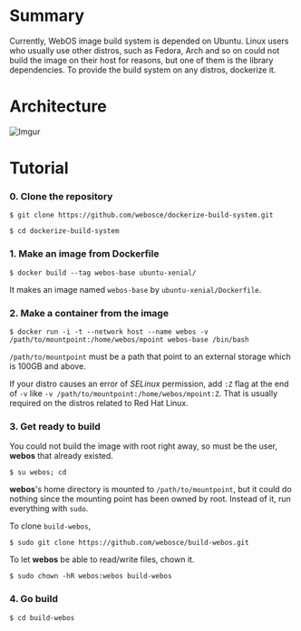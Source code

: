 # Summary
Currently, WebOS image build system is depended on Ubuntu. Linux users who usually use other distros, such as Fedora, Arch and so on could not build the image on their host for reasons, but one of them is the library dependencies. To provide the build system on any distros, dockerize it.


# Architecture
![Imgur](https://i.imgur.com/oKtkkUp.jpg)


# Tutorial
### 0. Clone the repository
```
$ git clone https://github.com/webosce/dockerize-build-system.git

$ cd dockerize-build-system
```

### 1. Make an image from Dockerfile
```
$ docker build --tag webos-base ubuntu-xenial/
```
It makes an image named ``webos-base`` by ``ubuntu-xenial/Dockerfile``.

### 2. Make a container from the image
```
$ docker run -i -t --network host --name webos -v /path/to/mountpoint:/home/webos/mpoint webos-base /bin/bash
```
``/path/to/mountpoint`` must be a path that point to an external storage which is 100GB and above.

If your distro causes an error of *SELinux* permission, add ``:Z`` flag at the end of ``-v`` like ``-v /path/to/mountpoint:/home/webos/mpoint:Z``. That is usually required on the distros related to Red Hat Linux.

### 3. Get ready to build
You could not build the image with root right away, so must be the user, **webos** that already existed.
```
$ su webos; cd
```
**webos**'s home directory is mounted to ``/path/to/mountpoint``, but it could do nothing since the mounting point has been owned by root. Instead of it, run everything with ``sudo``.

To clone ``build-webos``,
```
$ sudo git clone https://github.com/webosce/build-webos.git
```

To let **webos** be able to read/write files, chown it.
```
$ sudo chown -hR webos:webos build-webos
```

### 4. Go build
```
$ cd build-webos
```
